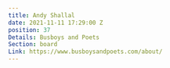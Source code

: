 ```yaml
---
title: Andy Shallal
date: 2021-11-11 17:29:00 Z
position: 37
Details: Busboys and Poets
Section: board
Link: https://www.busboysandpoets.com/about/
---
```


